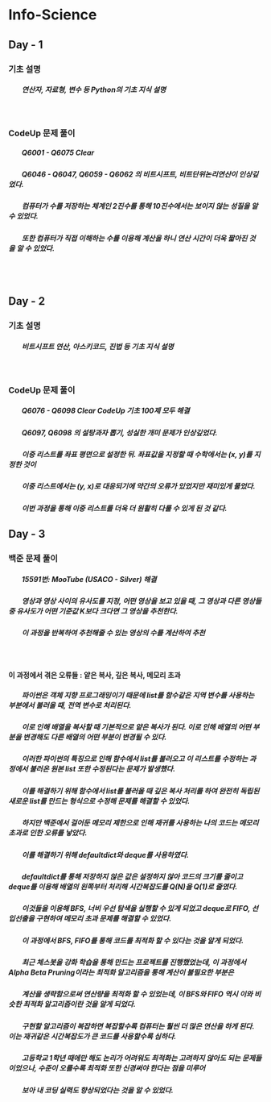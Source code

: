 # **Info-Science**

## **Day - 1**
### 기초 설명
#####   &nbsp;&nbsp;&nbsp;&nbsp;&nbsp;&nbsp;&nbsp;&nbsp;연산자, 자료형, 변수 등 Python의 기초 지식 설명
##### &nbsp;
### CodeUp 문제 풀이
#####   &nbsp;&nbsp;&nbsp;&nbsp;&nbsp;&nbsp;&nbsp;&nbsp;Q6001 - Q6075 Clear
#####   &nbsp;&nbsp;&nbsp;&nbsp;&nbsp;&nbsp;&nbsp;&nbsp;Q6046 - Q6047, Q6059 - Q6062 의 비트시프트, 비트단위논리연산이 인상깊었다.
#####   &nbsp;&nbsp;&nbsp;&nbsp;&nbsp;&nbsp;&nbsp;&nbsp;컴퓨터가 수를 저장하는 체계인 2진수를 통해 10진수에서는 보이지 않는 성질을 알 수 있었다.
#####   &nbsp;&nbsp;&nbsp;&nbsp;&nbsp;&nbsp;&nbsp;&nbsp;또한 컴퓨터가 직접 이해하는 수를 이용해 계산을 하니 연산 시간이 더욱 짧아진 것을 알 수 있었다.

## &nbsp;

## **Day - 2**
### 기초 설명
#####   &nbsp;&nbsp;&nbsp;&nbsp;&nbsp;&nbsp;&nbsp;&nbsp;비트시프트 연산, 아스키코드, 진법 등 기초 지식 설명
##### &nbsp;
### CodeUp 문제 풀이
#####   &nbsp;&nbsp;&nbsp;&nbsp;&nbsp;&nbsp;&nbsp;&nbsp;Q6076 - Q6098 Clear CodeUp 기초 100제 모두 해결
#####   &nbsp;&nbsp;&nbsp;&nbsp;&nbsp;&nbsp;&nbsp;&nbsp;Q6097, Q6098 의 설탕과자 뽑기, 성실한 개미 문제가 인상깊었다.
#####   &nbsp;&nbsp;&nbsp;&nbsp;&nbsp;&nbsp;&nbsp;&nbsp;이중 리스트를 좌표 평면으로 설정한 뒤. 좌표값을 지정할 때 수학에서는 (x, y)를 지정한 것이
#####   &nbsp;&nbsp;&nbsp;&nbsp;&nbsp;&nbsp;&nbsp;&nbsp;이중 리스트에서는 (y, x)로 대응되기에 약간의 오류가 있었지만 재미있게 풀었다.
#####   &nbsp;&nbsp;&nbsp;&nbsp;&nbsp;&nbsp;&nbsp;&nbsp;이번 과정을 통해 이중 리스트를 더욱 더 원활히 다룰 수 있게 된 것 같다.

##

## **Day - 3**
### 백준 문제 풀이
#####   &nbsp;&nbsp;&nbsp;&nbsp;&nbsp;&nbsp;&nbsp;&nbsp;15591번: MooTube (USACO - Silver) 해결
#####   &nbsp;&nbsp;&nbsp;&nbsp;&nbsp;&nbsp;&nbsp;&nbsp;영상과 영상 사이의 유사도를 지정, 어떤 영상을 보고 있을 때, 그 영상과 다른 영상들 중 유사도가 어떤 기준값 K보다 크다면 그 영상을 추천한다.
#####   &nbsp;&nbsp;&nbsp;&nbsp;&nbsp;&nbsp;&nbsp;&nbsp;이 과정을 반복하여 추천해줄 수 있는 영상의 수를 계산하여 추천
##### &nbsp;
#### 이 과정에서 겪은 오류들 : 얕은 복사, 깊은 복사, 메모리 초과
#####   &nbsp;&nbsp;&nbsp;&nbsp;&nbsp;&nbsp;&nbsp;&nbsp;파이썬은 객체 지향 프로그래밍이기 때문에 list를 함수같은 지역 변수를 사용하는 부분에서 불러올 때, 전역 변수로 처리된다.
#####   &nbsp;&nbsp;&nbsp;&nbsp;&nbsp;&nbsp;&nbsp;&nbsp;이로 인해 배열을 복사할 때 기본적으로 얕은 복사가 된다. 이로 인해 배열의 어떤 부분을 변경해도 다른 배열의 어떤 부분이 변경될 수 있다.
#####   &nbsp;&nbsp;&nbsp;&nbsp;&nbsp;&nbsp;&nbsp;&nbsp;이러한 파이썬의 특징으로 인해 함수에서 list를 불러오고 이 리스트를 수정하는 과정에서 불러온 원본 list 또한 수정된다는 문제가 발생했다.
#####   &nbsp;&nbsp;&nbsp;&nbsp;&nbsp;&nbsp;&nbsp;&nbsp;이를 해결하기 위해 함수에서 list를 불러올 때 깊은 복사 처리를 하여 완전히 독립된 새로운 list를 만드는 형식으로 수정해 문제를 해결할 수 있었다.
#####   &nbsp;&nbsp;&nbsp;&nbsp;&nbsp;&nbsp;&nbsp;&nbsp;하지만 백준에서 걸어둔 메모리 제한으로 인해 재귀를 사용하는 나의 코드는 메모리 초과로 인한 오류를 낳았다.
#####   &nbsp;&nbsp;&nbsp;&nbsp;&nbsp;&nbsp;&nbsp;&nbsp;이를 해결하기 위해 defaultdict와 deque를 사용하였다.
#####   &nbsp;&nbsp;&nbsp;&nbsp;&nbsp;&nbsp;&nbsp;&nbsp;defaultdict를 통해 저장하지 않은 값은 설정하지 않아 코드의 크기를 줄이고 deque를 이용해 배열의 왼쪽부터 처리해 시간복잡도를 Q(N)을 Q(1)로 줄였다.
#####   &nbsp;&nbsp;&nbsp;&nbsp;&nbsp;&nbsp;&nbsp;&nbsp;이것들을 이용해 BFS, 너비 우선 탐색을 실행할 수 있게 되었고 deque로 FIFO, 선입선출을 구현하여 메모리 초과 문제를 해결할 수 있었다.
#####   &nbsp;&nbsp;&nbsp;&nbsp;&nbsp;&nbsp;&nbsp;&nbsp;이 과정에서 BFS, FIFO를 통해 코드를 최적화 할 수 있다는 것을 알게 되었다.
#####   &nbsp;&nbsp;&nbsp;&nbsp;&nbsp;&nbsp;&nbsp;&nbsp;최근 체스봇을 강화 학습을 통해 만드는 프로젝트를 진행했었는데, 이 과정에서 Alpha Beta Pruning이라는 최적화 알고리즘을 통해 계산이 불필요한 부분은
#####   &nbsp;&nbsp;&nbsp;&nbsp;&nbsp;&nbsp;&nbsp;&nbsp;계산을 생략함으로써 연산량을 최적화 할 수 있었는데, 이 BFS와 FIFO 역시 이와 비슷한 최적화 알고리즘이란 것을 알게 되었다.
#####   &nbsp;&nbsp;&nbsp;&nbsp;&nbsp;&nbsp;&nbsp;&nbsp;구현할 알고리즘이 복잡하면 복잡할수록 컴퓨터는 훨씬 더 많은 연산을 하게 된다. 이는 재귀같은 시간복잡도가 큰 코드를 사용할수록 심하다.
#####   &nbsp;&nbsp;&nbsp;&nbsp;&nbsp;&nbsp;&nbsp;&nbsp;고등학교 1학년 때에만 해도 논리가 어려워도 최적화는 고려하지 않아도 되는 문제들이었으나, 수준이 오를수록 최적화 또한 신경써야 한다는 점을 미루어
#####   &nbsp;&nbsp;&nbsp;&nbsp;&nbsp;&nbsp;&nbsp;&nbsp;보아 내 코딩 실력도 향상되었다는 것을 알 수 있었다. 
